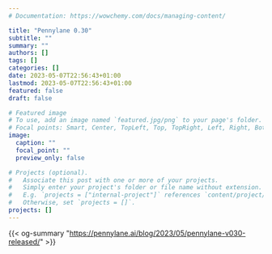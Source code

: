 ```yaml
---
# Documentation: https://wowchemy.com/docs/managing-content/

title: "Pennylane 0.30"
subtitle: ""
summary: ""
authors: []
tags: []
categories: []
date: 2023-05-07T22:56:43+01:00
lastmod: 2023-05-07T22:56:43+01:00
featured: false
draft: false

# Featured image
# To use, add an image named `featured.jpg/png` to your page's folder.
# Focal points: Smart, Center, TopLeft, Top, TopRight, Left, Right, BottomLeft, Bottom, BottomRight.
image:
  caption: ""
  focal_point: ""
  preview_only: false

# Projects (optional).
#   Associate this post with one or more of your projects.
#   Simply enter your project's folder or file name without extension.
#   E.g. `projects = ["internal-project"]` references `content/project/deep-learning/index.md`.
#   Otherwise, set `projects = []`.
projects: []
---
```

{{< og-summary "https://pennylane.ai/blog/2023/05/pennylane-v030-released/" >}}


